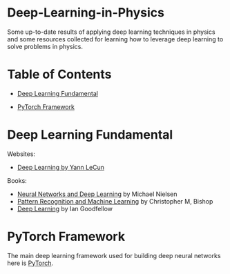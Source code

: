 # Deep-Learning-in-Physics
Some up-to-date results of applying deep learning techniques in physics and some resources collected for learning how to leverage deep learning to solve problems in physics.

# Table of Contents  
* [Deep Learning Fundamental](#deep-learning-fundamental)

* [PyTorch Framework](#pytorch-framework)

# Deep Learning Fundamental

Websites:
* [Deep Learning by Yann LeCun](https://atcold.github.io/pytorch-Deep-Learning/)


Books:
* [Neural Networks and Deep Learning](http://neuralnetworksanddeeplearning.com/index.html) by Michael Nielsen
* [Pattern Recognition and Machine Learning](https://www.springer.com/de/book/9780387310732) by Christopher M, Bishop
* [Deep Learning](https://www.deeplearningbook.org/) by Ian Goodfellow


# PyTorch Framework

The main deep learning framework used for building deep neural networks here is [PyTorch](https://pytorch.org/).


